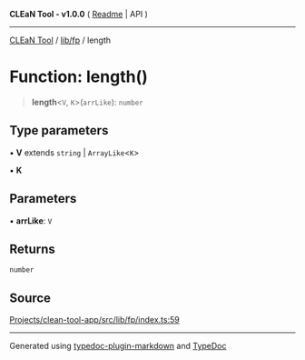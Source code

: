 **CLEaN Tool - v1.0.0** ( [Readme](../../../README.md) \| API )

***

[CLEaN Tool](../../../modules.md) / [lib/fp](../README.md) / length

# Function: length()

> **length**\<`V`, `K`\>(`arrLike`): `number`

## Type parameters

▪ **V** extends `string` \| `ArrayLike`\<`K`\>

▪ **K**

## Parameters

▪ **arrLike**: `V`

## Returns

`number`

## Source

[Projects/clean-tool-app/src/lib/fp/index.ts:59](https://github.com/yuckyh/clean-tool-app/)

***

Generated using [typedoc-plugin-markdown](https://www.npmjs.com/package/typedoc-plugin-markdown) and [TypeDoc](https://typedoc.org/)

